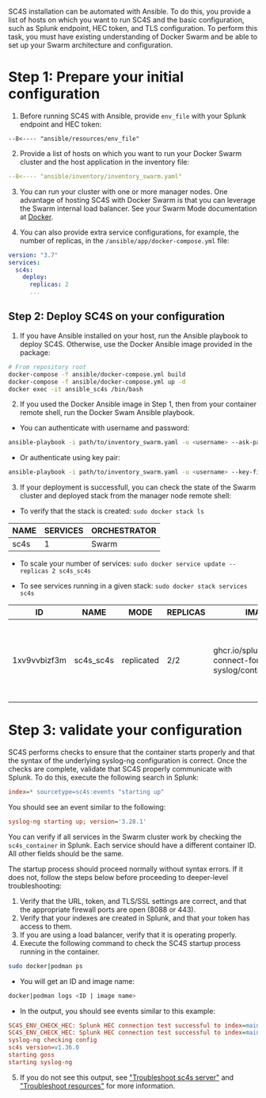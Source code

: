 SC4S installation can be automated with Ansible. To do this, you provide a list of hosts on which you want to run SC4S and the basic configuration, such as Splunk endpoint, HEC token, and TLS configuration. To perform this task, you must have existing understanding of Docker Swarm and be able to set up your Swarm architecture and configuration.

# Step 1: Prepare your initial configuration

1. Before running SC4S with Ansible, provide `env_file` with your Splunk endpoint and HEC token:

``` dotenv
--8<---- "ansible/resources/env_file"
```
2. Provide a list of hosts on which you want to run your Docker Swarm cluster and the host application in the inventory file:
``` yaml
--8<---- "ansible/inventory/inventory_swarm.yaml"
```
3. You can run your cluster with one or more manager nodes. One advantage of hosting SC4S with Docker Swarm is that you can leverage the Swarm internal load balancer. See your Swarm Mode documentation at [Docker](https://docs.docker.com). 

4. You can also provide extra service configurations, for example, the number of replicas, in the `/ansible/app/docker-compose.yml` file:
``` yaml
version: "3.7"
services:
  sc4s:
    deploy:
      replicas: 2
      ...
```
## Step 2: Deploy SC4S on your configuration
1. If you have Ansible installed on your host, run the Ansible playbook to deploy SC4S. Otherwise, use the Docker Ansible image provided in the package:
```bash
# From repository root
docker-compose -f ansible/docker-compose.yml build
docker-compose -f ansible/docker-compose.yml up -d
docker exec -it ansible_sc4s /bin/bash
```
2. If you used the Docker Ansible image in Step 1, then from your container remote shell, run the Docker Swam Ansible playbook.

* You can authenticate with username and password:
``` bash 
ansible-playbook -i path/to/inventory_swarm.yaml -u <username> --ask-pass path/to/playbooks/docker_swarm.yml
```
* Or authenticate using key pair:
``` bash 
ansible-playbook -i path/to/inventory_swarm.yaml -u <username> --key-file <key_file> path/to/playbooks/docker_swarm.yml
```

3. If your deployment is successfull, you can check the state of the Swarm cluster and deployed stack from the manager node remote shell:

* To verify that the stack is created:
```sudo docker stack ls```

|NAME    | SERVICES | ORCHESTRATOR |
|--------|----------|--------------|
|sc4s    | 1        | Swarm        |

* To scale your number of services:
```sudo docker service update --replicas 2 sc4s_sc4s```

* To see services running in a given stack: 
```sudo docker stack services sc4s```

|ID            | NAME      | MODE       | REPLICAS | IMAGE                                                 | PORTS                                                            |
|--------------|-----------|------------|----------|-------------------------------------------------------|------------------------------------------------------------------|
|1xv9vvbizf3m  | sc4s_sc4s | replicated | 2/2      | ghcr.io/splunk/splunk-connect-for-syslog/container3:latest | *:514->514/tcp, *:601->601/tcp, *:6514->6514/tcp, *:514->514/udp |


# Step 3: validate your configuration

SC4S performs checks to ensure that the container starts properly and that the syntax of the underlying syslog-ng
configuration is correct. Once the checks are complete, validate that SC4S properly communicate with Splunk.
To do this, execute the following search in Splunk:

```ini
index=* sourcetype=sc4s:events "starting up"
```

You should see an event similar to the following:

```ini
syslog-ng starting up; version='3.28.1'
```
You can verify if all services in the Swarm cluster work by checking the ```sc4s_container``` in Splunk. Each service should have a different container ID. All other fields should be the same.

The startup process should proceed normally without syntax errors. If it does not,
follow the steps below before proceeding to deeper-level troubleshooting:

1. Verify that the URL, token, and TLS/SSL settings are correct, and that the appropriate firewall ports are open (8088 or 443).
2. Verify that your indexes are created in Splunk, and that your token has access to them.
3. If you are using a load balancer, verify that it is operating properly.
4. Execute the following command to check the SC4S startup process running in the container.
   
```bash
sudo docker|podman ps
```

* You will get an ID and image name: 

```bash
docker|podman logs <ID | image name> 
```

* In the output, you should see events similar to this example:

```ini
SC4S_ENV_CHECK_HEC: Splunk HEC connection test successful to index=main for sourcetype=sc4s:fallback...
SC4S_ENV_CHECK_HEC: Splunk HEC connection test successful to index=main for sourcetype=sc4s:events...
syslog-ng checking config
sc4s version=v1.36.0
starting goss
starting syslog-ng
```

5. If you do not see this output, see ["Troubleshoot sc4s server"](../troubleshooting/troubleshoot_SC4S_server.md)
and ["Troubleshoot resources"](../troubleshooting/troubleshoot_resources.md) for more information.
